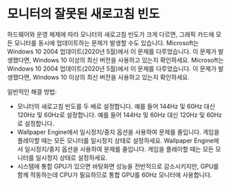 # 모니터의 잘못된 새로고침 빈도

하드웨어와 운영 체제에 따라 모니터의 새로고침 빈도가 크게 다르면, 그래픽 카드에 모든 모니터를 동시에 업데이트하는 문제가 발생할 수도 있습니다. Microsoft는 Windows 10 2004 업데이트(2020년 5월)에서 이 문제를 다루었습니다. 이 문제가 발생했다면, Windows 10 이상의 최신 버전을 사용하고 있는지 확인하세요. Microsoft는 Windows 10 2004 업데이트(2020년 5월)에서 이 문제를 다루었습니다. 이 문제가 발생했다면, Windows 10 이상의 최신 버전을 사용하고 있는지 확인하세요.

일반적인 해결 방법:

* 모니터의 새로고침 빈도를 두 배로 설정합니다. 예를 들어 144Hz 및 60Hz 대신 120Hz 및 60Hz로 설정합니다. 예를 들어 144Hz 및 60Hz 대신 120Hz 및 60Hz로 설정합니다.
* Wallpaper Engine에서 일시정지/중지 옵션을 사용하여 문제를 줄입니다. 게임을 플레이할 때는 모든 모니터를 일시정지 상태로 설정하세요. Wallpaper Engine에서 일시정지/중지 옵션을 사용하여 문제를 줄입니다. 게임을 플레이할 때는 모든 모니터를 일시정지 상태로 설정하세요.
* 시스템에 통합 GPU가 있으면 바탕화면 성능을 전반적으로 감소시키지만, GPU를 함께 작동하는데 CPU가 필요하므로 통합 GPU를 60Hz 모니터에 사용합니다.